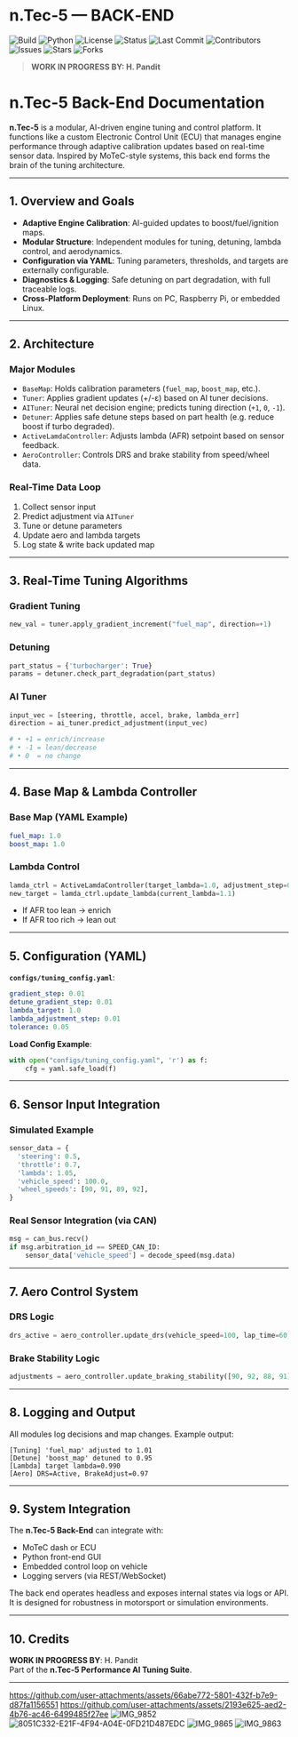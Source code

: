 # n.Tec‑5 — BACK‑END

![Build](https://github.com/MykeHaunt/n.Tec-5---BACK-END/actions/workflows/conda-package.yml/badge.svg)
![Python](https://img.shields.io/badge/python-3.7%2B-blue.svg)
![License](https://img.shields.io/github/license/MykeHaunt/n.Tec-5---BACK-END)
![Status](https://img.shields.io/badge/status-Beta-blue.svg)
![Last Commit](https://img.shields.io/github/last-commit/MykeHaunt/n.Tec-5---BACK-END)
![Contributors](https://img.shields.io/github/contributors/MykeHaunt/n.Tec-5---BACK-END)
![Issues](https://img.shields.io/github/issues/MykeHaunt/n.Tec-5---BACK-END)
![Stars](https://img.shields.io/github/stars/MykeHaunt/n.Tec-5---BACK-END?style=social)
![Forks](https://img.shields.io/github/forks/MykeHaunt/n.Tec-5---BACK-END?style=social)
> **WORK IN PROGRESS BY: H. Pandit**

# n.Tec-5 Back-End Documentation

**n.Tec-5** is a modular, AI-driven engine tuning and control platform. It functions like a custom Electronic Control Unit (ECU) that manages engine performance through adaptive calibration updates based on real-time sensor data. Inspired by MoTeC-style systems, this back end forms the brain of the tuning architecture.

---

## 1. Overview and Goals

- **Adaptive Engine Calibration**: AI-guided updates to boost/fuel/ignition maps.
- **Modular Structure**: Independent modules for tuning, detuning, lambda control, and aerodynamics.
- **Configuration via YAML**: Tuning parameters, thresholds, and targets are externally configurable.
- **Diagnostics & Logging**: Safe detuning on part degradation, with full traceable logs.
- **Cross-Platform Deployment**: Runs on PC, Raspberry Pi, or embedded Linux.

---

## 2. Architecture

### Major Modules

- `BaseMap`: Holds calibration parameters (`fuel_map`, `boost_map`, etc.).
- `Tuner`: Applies gradient updates (+/-ε) based on AI tuner decisions.
- `AITuner`: Neural net decision engine; predicts tuning direction (`+1`, `0`, `-1`).
- `Detuner`: Applies safe detune steps based on part health (e.g. reduce boost if turbo degraded).
- `ActiveLamdaController`: Adjusts lambda (AFR) setpoint based on sensor feedback.
- `AeroController`: Controls DRS and brake stability from speed/wheel data.

### Real-Time Data Loop

1. Collect sensor input  
2. Predict adjustment via `AITuner`  
3. Tune or detune parameters  
4. Update aero and lambda targets  
5. Log state & write back updated map  

---

## 3. Real-Time Tuning Algorithms

### Gradient Tuning

```python
new_val = tuner.apply_gradient_increment("fuel_map", direction=+1)
```

### Detuning

```python
part_status = {'turbocharger': True}
params = detuner.check_part_degradation(part_status)
```

### AI Tuner

```python
input_vec = [steering, throttle, accel, brake, lambda_err]
direction = ai_tuner.predict_adjustment(input_vec)

# • +1 = enrich/increase
# • -1 = lean/decrease
# • 0  = no change
```

---

## 4. Base Map & Lambda Controller

### Base Map (YAML Example)

```yaml
fuel_map: 1.0
boost_map: 1.0
```

### Lambda Control

```python
lamda_ctrl = ActiveLamdaController(target_lambda=1.0, adjustment_step=0.01)
new_target = lamda_ctrl.update_lambda(current_lambda=1.1)
```

- If AFR too lean → enrich  
- If AFR too rich → lean out  

---

## 5. Configuration (YAML)

**`configs/tuning_config.yaml`**:

```yaml
gradient_step: 0.01
detune_gradient_step: 0.01
lambda_target: 1.0
lambda_adjustment_step: 0.01
tolerance: 0.05
```

**Load Config Example**:

```python
with open("configs/tuning_config.yaml", 'r') as f:
    cfg = yaml.safe_load(f)
```

---

## 6. Sensor Input Integration

### Simulated Example

```python
sensor_data = {
  'steering': 0.5,
  'throttle': 0.7,
  'lambda': 1.05,
  'vehicle_speed': 100.0,
  'wheel_speeds': [90, 91, 89, 92],
}
```

### Real Sensor Integration (via CAN)

```python
msg = can_bus.recv()
if msg.arbitration_id == SPEED_CAN_ID:
    sensor_data['vehicle_speed'] = decode_speed(msg.data)
```

---

## 7. Aero Control System

### DRS Logic

```python
drs_active = aero_controller.update_drs(vehicle_speed=100, lap_time=60, race_mode=True)
```

### Brake Stability Logic

```python
adjustments = aero_controller.update_braking_stability([90, 92, 88, 91])
```

---

## 8. Logging and Output

All modules log decisions and map changes. Example output:

```
[Tuning] 'fuel_map' adjusted to 1.01  
[Detune] 'boost_map' detuned to 0.95  
[Lambda] target lambda=0.990  
[Aero] DRS=Active, BrakeAdjust=0.97  
```

---

## 9. System Integration

The **n.Tec-5 Back-End** can integrate with:

- MoTeC dash or ECU  
- Python front-end GUI  
- Embedded control loop on vehicle  
- Logging servers (via REST/WebSocket)  

The back end operates headless and exposes internal states via logs or API. It is designed for robustness in motorsport or simulation environments.

---

## 10. Credits

**WORK IN PROGRESS BY**: H. Pandit  
Part of the **n.Tec-5 Performance AI Tuning Suite**.

---

https://github.com/user-attachments/assets/66abe772-5801-432f-b7e9-d87fa1156551
https://github.com/user-attachments/assets/2193e625-aed2-4b76-ac46-6499485f27ee
![IMG_9852](https://github.com/user-attachments/assets/b19d5f80-d837-47be-84a0-4429bd9a4445)
![8051C332-E21F-4F94-A04E-0FD21D487EDC](https://github.com/user-attachments/assets/5671ed62-db51-4a1d-82e5-f154ed5c5e07)
![IMG_9865](https://github.com/user-attachments/assets/665bc732-c130-48fc-b32f-2cb3bc3fca82)
![IMG_9863](https://github.com/user-attachments/assets/66149681-128b-4d1c-80c2-11c40f9a4334)
